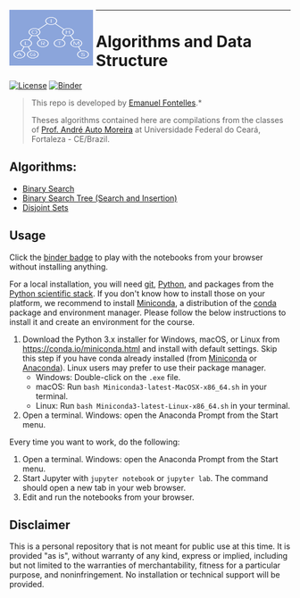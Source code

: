 <img src="./images/tree.png"
     width="150" height="100"
     style="float: left; margin-right: 5px;" />
***

# Algorithms and Data Structure
[![License](https://img.shields.io/badge/License-Apache%202.0-blue.svg)](https://opensource.org/licenses/Apache-2.0)
[![Binder](https://mybinder.org/badge.svg)]([![Binder](https://mybinder.org/badge.svg)](https://hub.mybinder.org/user/emanuelfontelle-hmdatastructure-vv3lrqr6/notebooks/index.ipynb))

[binder_lab]: https://hub.mybinder.org/user/emanuelfontelle-hmdatastructure-vv3lrqr6/notebooks/index.ipynb


> This repo is developed by [Emanuel Fontelles](https://github.com/emanuelfontelles).*
>
> Theses algorithms contained here are compilations from the classes of [Prof. André Auto Moreira](https://scholar.google.com/citations?user=Bnw-fLYAAAAJ&hl=pt-PT) at Universidade Federal do Ceará, Fortaleza - CE/Brazil.

## Algorithms:
* [Binary Search](./binarySearch.ipynb)
* [Binary Search Tree (Search and Insertion)](binarySearchTree.ipynb)
* [Disjoint Sets](disjointSet.ipynb)

## Usage

Click the [binder badge][binder_lab] to play with the notebooks from your
browser without installing anything.

For a local installation, you will need [git], [Python], and packages from the
[Python scientific stack][scipy]. If you don't know how to install those on
your platform, we recommend to install [Miniconda], a distribution of the
[conda] package and environment manager. Please follow the below instructions
to install it and create an environment for the course.

1. Download the Python 3.x installer for Windows, macOS, or Linux from
   <https://conda.io/miniconda.html> and install with default settings. Skip
   this step if you have conda already installed (from [Miniconda] or
   [Anaconda]). Linux users may prefer to use their package manager.
   * Windows: Double-click on the `.exe` file.
   * macOS: Run `bash Miniconda3-latest-MacOSX-x86_64.sh` in your terminal.
   * Linux: Run `bash Miniconda3-latest-Linux-x86_64.sh` in your terminal.
1. Open a terminal. Windows: open the Anaconda Prompt from the Start menu.

Every time you want to work, do the following:

1. Open a terminal. Windows: open the Anaconda Prompt from the Start menu.
1. Start Jupyter with `jupyter notebook` or `jupyter lab`. The command should
   open a new tab in your web browser.
1. Edit and run the notebooks from your browser.

[git]: https://git-scm.com
[python]: https://www.python.org
[scipy]: https://www.scipy.org
[anaconda]: https://anaconda.org
[miniconda]: https://conda.io/miniconda.html
[conda]: https://conda.io
[conda-forge]: https://conda-forge.org

## Disclaimer
This is a personal repository that is not meant for public use at this time. It is provided "as is", without warranty of any kind, express or implied, including but not limited to the warranties of merchantability, fitness for a particular purpose, and noninfringement. No installation or technical support will be provided.
